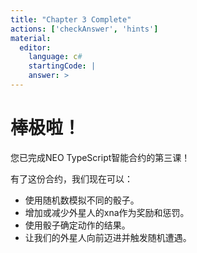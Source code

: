 ```yaml
---
title: "Chapter 3 Complete"
actions: ['checkAnswer', 'hints']
material: 
  editor:
    language: c#
    startingCode: |
    answer: > 
---
```


# 棒极啦！

您已完成NEO TypeScript智能合约的第三课！

有了这份合约，我们现在可以：

- 使用随机数模拟不同的骰子。
- 增加或减少外星人的xna作为奖励和惩罚。
- 使用骰子确定动作的结果。
- 让我们的外星人向前迈进并触发随机遭遇。
